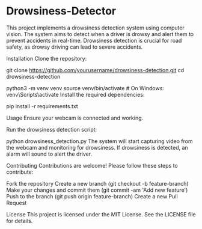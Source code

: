 # Drowsiness-Detector

This project implements a drowsiness detection system using computer vision. The system aims to detect when a driver is drowsy and alert them to prevent accidents in real-time. Drowsiness detection is crucial for road safety, as drowsy driving can lead to severe accidents.

Installation
Clone the repository:

git clone https://github.com/yourusername/drowsiness-detection.git
cd drowsiness-detection

python3 -m venv venv
source venv/bin/activate   # On Windows: venv\Scripts\activate
Install the required dependencies:

pip install -r requirements.txt

Usage
Ensure your webcam is connected and working.

Run the drowsiness detection script:

python drowsiness_detection.py
The system will start capturing video from the webcam and monitoring for drowsiness. If drowsiness is detected, an alarm will sound to alert the driver.

Contributing
Contributions are welcome! Please follow these steps to contribute:

Fork the repository
Create a new branch (git checkout -b feature-branch)
Make your changes and commit them (git commit -am 'Add new feature')
Push to the branch (git push origin feature-branch)
Create a new Pull Request

License
This project is licensed under the MIT License. See the LICENSE file for details.
